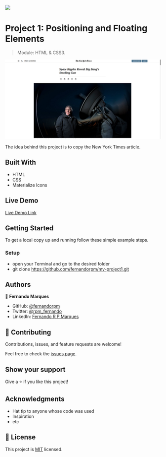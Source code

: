 ![](https://img.shields.io/badge/Microverse-blueviolet)

# Project 1: Positioning and Floating Elements

> Module: HTML & CSS3.

![screenshot](./app_screenshot.png)

The idea behind this project is to copy the New York Times article.

## Built With

- HTML
- CSS
- Materialize Icons


## Live Demo

[Live Demo Link](https://fernandorpm.github.io/mv-project1/)


## Getting Started

To get a local copy up and running follow these simple example steps.

### Setup
 - open your Terminal and go to the desired folder
 - git clone https://github.com/fernandorpm/mv-project1.git


## Authors

👤 **Fernando Marques**

- GitHub: [@fernandorpm](https://github.com/fernandorpm)
- Twitter: [@rpm_fernando](https://twitter.com/rpm_fernando)
- LinkedIn: [Fernando R P Marques](https://linkedin.com/fernandorpm)


## 🤝 Contributing

Contributions, issues, and feature requests are welcome!

Feel free to check the [issues page](issues/).

## Show your support

Give a ⭐️ if you like this project!

## Acknowledgments

- Hat tip to anyone whose code was used
- Inspiration
- etc

## 📝 License

This project is [MIT](lic.url) licensed.
